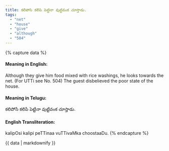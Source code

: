 ```yaml
---
title: కలిపోసి కలిపి పెట్టినా వుట్టివంక చూస్తాడు.
tags:
  - "net"
  - "house"
  - "give"
  - "although"
  - "504"
---
```


{% capture data %}
#### Meaning in English:
Although they give him food mixed with rice washings, he looks towards the net.
(For UTTi see No. 504)
The guest disbelieved the poor state of the house.

#### Meaning in Telugu:
కలిపోసి కలిపి పెట్టినా వుట్టివంక చూస్తాడు.

#### English Transliteration:
kalipOsi kalipi peTTinaa vuTTivaMka choostaaDu.
{% endcapture %}

<div class="notice">{{ data | markdownify }}</div>

